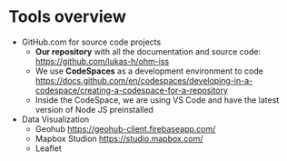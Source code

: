 # Tools overview
- GitHub.com for source code projects
  - **Our repository** with all the documentation and source code: https://github.com/lukas-h/ohm-iss
  - We use **CodeSpaces** as a development environment to code https://docs.github.com/en/codespaces/developing-in-a-codespace/creating-a-codespace-for-a-repository
  - Inside the CodeSpace, we are using VS Code and have the latest version of Node JS preinstalled
- Data Visualization
  - Geohub https://geohub-client.firebaseapp.com/
  - Mapbox Studion https://studio.mapbox.com/
  - Leaflet
